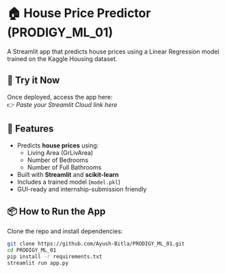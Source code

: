 # 🏠 House Price Predictor (PRODIGY_ML_01)

A Streamlit app that predicts house prices using a Linear Regression model trained on the Kaggle Housing dataset.

## 🚀 Try it Now
Once deployed, access the app here:  
👉 *Paste your Streamlit Cloud link here*

## 🧠 Features
- Predicts **house prices** using:
  - Living Area (GrLivArea)
  - Number of Bedrooms
  - Number of Full Bathrooms
- Built with **Streamlit** and **scikit-learn**
- Includes a trained model (`model.pkl`)
- GUI-ready and internship-submission friendly

## 📦 How to Run the App

Clone the repo and install dependencies:
```bash
git clone https://github.com/Ayush-Bitla/PRODIGY_ML_01.git
cd PRODIGY_ML_01
pip install -r requirements.txt
streamlit run app.py
